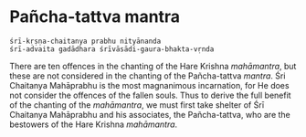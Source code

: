 # Pañcha-tattva mantra

    śrī-kṛṣṇa-chaitanya prabhu nityānanda
    śrī-advaita gadādhara śrīvāsādi-gaura-bhakta-vṛnda

There are ten offences in the chanting of the Hare Krishna *mahāmantra*, but these are not considered in the chanting of the Pañcha-tattva *mantra*. Śri Chaitanya Mahāprabhu is the most magnanimous incarnation, for He does not consider the offences of the fallen souls. Thus to derive the full benefit of the chanting of the *mahāmantra*, we must first take shelter of Śrī Chaitanya Mahāprabhu and his associates, the Pañcha-tattva, who are the bestowers of the Hare Krishna *mahāmantra*.

